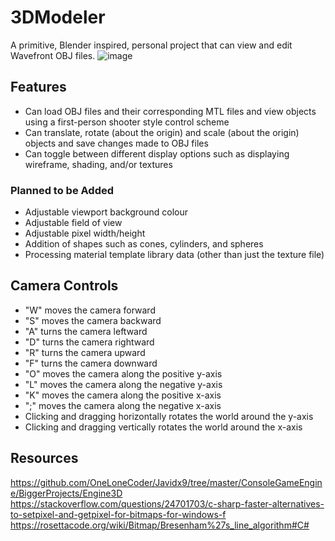 # 3DModeler
A primitive, Blender inspired, personal project that can view and edit Wavefront OBJ files.
![image](https://github.com/KDLeslie/3DModeler/assets/139406690/52c3d287-680c-4f9d-b9dc-9173f7e873d5)

## Features
- Can load OBJ files and their corresponding MTL files and view objects using a first-person shooter style control scheme
- Can translate, rotate (about the origin) and scale (about the origin) objects and save changes made to OBJ files
- Can toggle between different display options such as displaying wireframe, shading, and/or textures

### Planned to be Added
- Adjustable viewport background colour
- Adjustable field of view
- Adjustable pixel width/height
- Addition of shapes such as cones, cylinders, and spheres
- Processing material template library data (other than just the texture file)

## Camera Controls
- "W" moves the camera forward
- "S" moves the camera backward
- "A" turns the camera leftward
- "D" turns the camera rightward
- "R" turns the camera upward
- "F" turns the camera downward
- "O" moves the camera along the positive y-axis
- "L" moves the camera along the negative y-axis
- "K" moves the camera along the positive x-axis
- ";" moves the camera along the negative x-axis
- Clicking and dragging horizontally rotates the world around the y-axis
- Clicking and dragging vertically rotates the world around the x-axis
  
## Resources
https://github.com/OneLoneCoder/Javidx9/tree/master/ConsoleGameEngine/BiggerProjects/Engine3D
https://stackoverflow.com/questions/24701703/c-sharp-faster-alternatives-to-setpixel-and-getpixel-for-bitmaps-for-windows-f
https://rosettacode.org/wiki/Bitmap/Bresenham%27s_line_algorithm#C#

